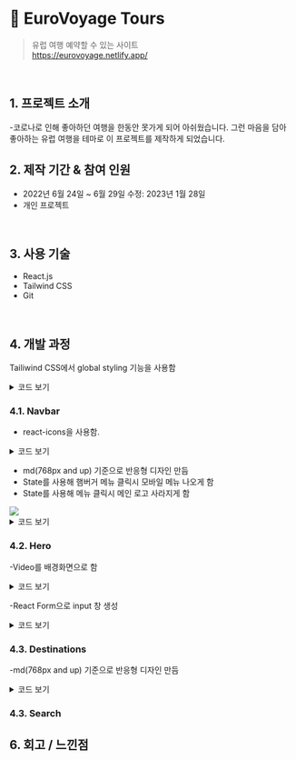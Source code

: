 # :pushpin: EuroVoyage Tours
>유럽 여행 예약할 수 있는 사이트  
>https://eurovoyage.netlify.app/  

</br>

## 1. 프로젝트 소개
  -코로나로 인해 좋아하던 여행을 한동안 못가게 되어 아쉬웠습니다. 그런 마음을 담아 좋아하는 유럽    여행을 테마로 이 프로젝트를 제작하게 되었습니다.
  
## 2. 제작 기간 & 참여 인원
- 2022년 6월 24일 ~ 6월 29일 수정: 2023년 1월 28일
- 개인 프로젝트

</br>

## 3. 사용 기술

  - React.js 
  - Tailwind CSS
  - Git

</br>

## 4. 개발 과정

Tailiwind CSS에서 global styling 기능을 사용함

<details>
<summary>코드 보기</summary>
<div markdown="1">

``` css

//making a global style variable
:root {
  --primary-dark: #5651e5;
  --primary-light: #709dff;
}

.icon {
  color: var(--primary-dark);
}
  
@layer base {
  body {
    @apply font-[Stoke];
  }
  li {
    @apply p-4;
  }

  h1 {
    @apply text-3xl md:text-4xl font-bold;
  }

  h2 {
    @apply text-3xl font-bold;
  }
  h3 {
    @apply text-xl font-bold;
  }
  button {
    @apply p-3 border bg-gradient-to-r from-[var(--primary-dark)] to-[var(--primary-light)] text-white rounded-md;
  }
  .icon {
    @apply text-2xl cursor-pointer;
  }
}
```

</div>
</details>


### 4.1. Navbar

- react-icons을 사용함.
<details>
<summary>코드 보기</summary>
<div markdown="1">

``` 
  <div className="hidden md:flex">
        <BiSearch className="mr-2" size={20} />
        <BsPerson size={20} />
  </div>  

```
</div>
</details>


- md(768px and up) 기준으로 반응형 디자인 만듬
- State를 사용해 햄버거 메뉴 클릭시 모바일 메뉴 나오게 함
- State를 사용해 메뉴 클릭시 메인 로고 사라지게 함
<img src="https://user-images.githubusercontent.com/90593162/226845330-5df8ddf6-6d95-4763-a429-2f29592fd6da.gif">

<details>
<summary>코드 보기</summary>
<div markdown="1">

``` 
  const [nav, setNav] = useState(false);
  const [logo, setLogo] = useState(false);
  const handleNav = () => {
    setNav(!nav);
    setLogo(!logo);
  };

.
.
.

      <div onClick={handleNav} className="md:hidden z-10">
        {nav ? (
          <AiOutlineClose className="text-black" size={20} />
        ) : (
          <HiOutlineMenuAlt4 size={20} />
        )}
      </div>

      {/* Mobile menu dropdown */}
      <div
        onClick={handleNav}
        className={
          nav
            ? "absolute text-black left-0 top-0 w-full bg-gray-100/90 px-4 py-7 flex flex-col"
            : "absolute left-[-100%] top-0 w-full bg-gray-100/90 px-4 py-7 flex flex-col"
        }
      >
        <ul>
          <h1>EUROPE</h1>
          <li className="border-b">Why us?</li>
          <li className="border-b">Book</li>
          <li className="border-b">Destination</li>
          <div className="flex flex-col">
            <button className="my-6">Search</button>
            <button>Account</button>
          </div>
          <div className="flex justify-between my-6">
            <FaFacebook className="icon" />
            <FaTwitter className="icon" />
            <FaYoutube className="icon" />
            <FaPinterest className="icon" />
            <FaInstagram className="icon" />
          </div>
        </ul>
      </div>

```
</div>
</details>

### 4.2. Hero

-Video를 배경화면으로 함
<details>
<summary>코드 보기</summary>
<div markdown="1">

``` 
    <video
        className="w-full h-full object-cover"
        src={london}
        autoPlay
        loop
        muted
      />
```
</div>
</details>

-React Form으로 input 창 생성

<details>
<summary>코드 보기</summary>
<div markdown="1">

``` 
        <form className="flex justify-between items-center max-w-[700px] mx-auto w-full border p-1 rounded-md text-black bg-gray-100/90 mt-3">
          <div>
            <input
              className="bg-transparent w-[300px] sm:w-[400px] font-[Stoke] focus:outline-none pl-4 "
              type="text"
              placeholder="Search Destination"
            />
          </div>
          <div>
            <button>
              <AiOutlineSearch
                size={20}
                className="icon"
                style={{ color: "#ffffff" }}
              />
            </button>
          </div>
        </form>

```
</div>
</details>

### 4.3. Destinations

-md(768px and up) 기준으로 반응형 디자인 만듬

<details>
<summary>코드 보기</summary>
<div markdown="1">

``` 
      <div className="grid grid-rows-none md:grid-cols-5 py-4 gap-2 md:gap-4">
        <img
          className="w-full h-full object-cover col-span-2 md:col-span-3 row-span-2"
          src={europe5}
          alt="/"
        />
        <img className="w-full h-full object-cover" src={europe1} alt="/" />
        <img className="w-full h-full object-cover" src={europe2} alt="/" />
        <img className="w-full h-full object-cover" src={europe3} alt="/" />
        <img className="w-full h-full object-cover" src={europe4} alt="/" />
      </div>

```
</div>
</details>

### 4.3. Search


        





  



## 6. 회고 / 느낀점
